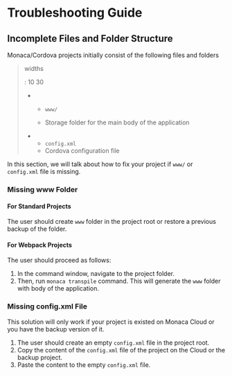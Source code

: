 Troubleshooting Guide
=====================

Incomplete Files and Folder Structure
-------------------------------------

Monaca/Cordova projects initially consist of the following files and
folders

> widths
>
> :   10 30
>
> -   -   `www/`
>
>     - Storage folder for the main body of the application
> -   -   `config.xml`
>     -   Cordova configuration file
>
In this section, we will talk about how to fix your project if `www/` or
`config.xml` file is missing.

### Missing www Folder

#### For Standard Projects

The user should create `www` folder in the project root or restore a
previous backup of the folder.

#### For Webpack Projects

The user should proceed as follows:

1.  In the command window, navigate to the project folder.
2.  Then, run `monaca transpile` command. This will generate the `www`
    folder with body of the application.

### Missing config.xml File

<div class="admonition note">

This solution will only work if your project is existed on Monaca Cloud
or you have the backup version of it.

</div>

1.  The user should create an empty `config.xml` file in the project
    root.
2.  Copy the content of the `config.xml` file of the project on the
    Cloud or the backup project.
3.  Paste the content to the empty `config.xml` file.

